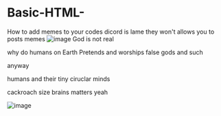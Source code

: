 # Basic-HTML-
How to add memes to your codes
dicord is lame
they won't allows you to posts memes
![image](https://github.com/chaosdp/Basic-HTML-/assets/123339503/70ccb13d-e3bb-4ab9-bda5-a1599268fce9)
God is not real

why do humans on Earth Pretends
and worships false
gods
and such

anyway

humans and their tiny 
ciruclar minds

cackroach size brains matters
yeah

![image](https://github.com/chaosdp/Basic-HTML-/assets/123339503/79758ec4-c79b-4171-a090-65db7a4b52a3)
